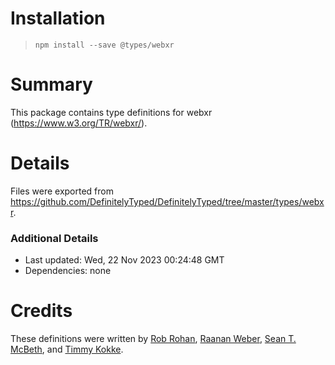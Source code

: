 # Installation
> `npm install --save @types/webxr`

# Summary
This package contains type definitions for webxr (https://www.w3.org/TR/webxr/).

# Details
Files were exported from https://github.com/DefinitelyTyped/DefinitelyTyped/tree/master/types/webxr.

### Additional Details
 * Last updated: Wed, 22 Nov 2023 00:24:48 GMT
 * Dependencies: none

# Credits
These definitions were written by [Rob Rohan](https://github.com/robrohan), [Raanan Weber](https://github.com/RaananW), [Sean T. McBeth](https://github.com/capnmidnight), and [Timmy Kokke](https://github.com/sorskoot).

